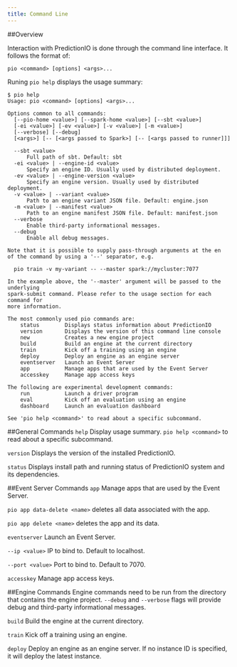 ```yaml
---
title: Command Line
---
```


##Overview

Interaction with PredictionIO is done through the command line interface. It follows the format of: 

```pio <command> [options] <args>...```


Runing ```pio help``` displays the usage summary: 

```
$ pio help
Usage: pio <command> [options] <args>...

Options common to all commands:
  [--pio-home <value>] [--spark-home <value>] [--sbt <value>]
  [-ei <value>] [-ev <value>] [-v <value>] [-m <value>]
  [--verbose] [--debug]
  [<args>] [-- [<args passed to Spark>] [-- [<args passed to runner]]]

  --sbt <value>
      Full path of sbt. Default: sbt
  -ei <value> | --engine-id <value>
      Specify an engine ID. Usually used by distributed deployment.
  -ev <value> | --engine-version <value>
      Specify an engine version. Usually used by distributed deployment.
  -v <value> | --variant <value>
      Path to an engine variant JSON file. Default: engine.json
  -m <value> | --manifest <value>
      Path to an engine manifest JSON file. Default: manifest.json
  --verbose
      Enable third-party informational messages.
  --debug
      Enable all debug messages.

Note that it is possible to supply pass-through arguments at the en
of the command by using a '--' separator, e.g.

  pio train -v my-variant -- --master spark://mycluster:7077

In the example above, the '--master' argument will be passed to the underlying
spark-submit command. Please refer to the usage section for each command for
more information.

The most commonly used pio commands are:
    status        Displays status information about PredictionIO
    version       Displays the version of this command line console
    new           Creates a new engine project
    build         Build an engine at the current directory
    train         Kick off a training using an engine
    deploy        Deploy an engine as an engine server
    eventserver   Launch an Event Server
    app           Manage apps that are used by the Event Server
    accesskey     Manage app access keys

The following are experimental development commands:
    run           Launch a driver program
    eval          Kick off an evaluation using an engine
    dashboard     Launch an evaluation dashboard

See 'pio help <command>' to read about a specific subcommand.
```


##General Commands
```help```          Display usage summary. `pio help <command>` to read about a specific subcommand.
  
```version```       Displays the version of the installed PredictionIO.

```status```        Displays install path and running status of PredictionIO system and its dependencies.


##Event Server Commands
```app```           Manage apps that are used by the Event Server. 

```pio app data-delete <name>``` deletes all data associated with the app. 
  
```pio app delete <name>``` deletes the app and its data.

```eventserver```   Launch an Event Server. 

  ```--ip <value>``` IP to bind to. Default to localhost. 
  
  ```--port <value>``` Port to bind to. Default to 7070.


```accesskey```     Manage app access keys.


##Engine Commands
Engine commands need to be run from the directory that contains the engine project. ```--debug``` and ```--verbose``` flags will provide debug and third-party informational messages.

```build```         Build the engine at the current directory. 

```train```         Kick off a training using an engine.

```deploy```        Deploy an engine as an engine server. If no instance ID is specified, it will deploy the latest instance. 



    

    
    

    



